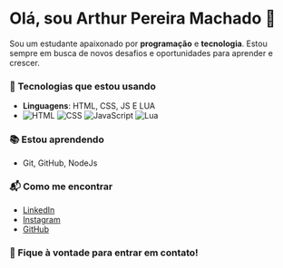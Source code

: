 
# Olá, sou Arthur Pereira Machado 👋

Sou um estudante apaixonado por **programação** e **tecnologia**. Estou sempre em busca de novos desafios e oportunidades para aprender e crescer.

### 🚀 Tecnologias que estou usando
- **Linguagens**: HTML, CSS, JS E LUA
- ![HTML](https://img.shields.io/badge/HTML-E34F26?style=for-the-badge&logo=html5&logoColor=white)
![CSS](https://img.shields.io/badge/CSS-1572B6?style=for-the-badge&logo=css3&logoColor=white)
![JavaScript](https://img.shields.io/badge/JavaScript-F7DF1E?style=for-the-badge&logo=javascript&logoColor=white)
![Lua](https://img.shields.io/badge/Lua-2C2D72?style=for-the-badge&logo=lua&logoColor=white)



### 📚 Estou aprendendo
- Git, GitHub, NodeJs

### 📬 Como me encontrar
- [LinkedIn](www.linkedin.com/in/arthur-pereira-machado-85766a345)
- [Instagram](https://www.instagram.com/arthur.machaado/)
- [GitHub](https://github.com/arthurmachado)

### 💬 Fique à vontade para entrar em contato!

